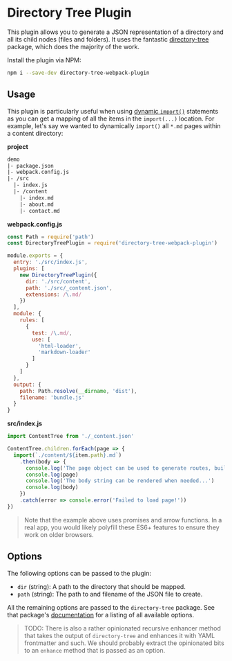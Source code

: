 # Directory Tree Plugin

This plugin allows you to generate a JSON representation of a directory and all
its child nodes (files and folders). It uses the fantastic [directory-tree][1]
package, which does the majority of the work.

Install the plugin via NPM:

``` bash
npm i --save-dev directory-tree-webpack-plugin
```


## Usage

This plugin is particularly useful when using [dynamic `import()`][2] statements
as you can get a mapping of all the items in the `import(...)` location. For example,
let's say we wanted to dynamically `import()` all `*.md` pages within a content 
directory:

__project__

``` diff
demo
|- package.json
|- webpack.config.js
|- /src
  |- index.js
  |- /content
    |- index.md
    |- about.md
    |- contact.md
```

__webpack.config.js__

``` js
const Path = require('path')
const DirectoryTreePlugin = require('directory-tree-webpack-plugin')

module.exports = {
  entry: './src/index.js',
  plugins: [
    new DirectoryTreePlugin({
      dir: './src/content',
      path: './src/_content.json',
      extensions: /\.md/
    })
  ],
  module: {
    rules: [
      {
        test: /\.md/,
        use: [
          'html-loader',
          'markdown-loader'
        ]
      }
    ]
  },
  output: {
    path: Path.resolve(__dirname, 'dist'),
    filename: 'bundle.js'
  }
}
```

__src/index.js__

``` js
import ContentTree from './_content.json'

ContentTree.children.forEach(page => {
  import(`./content/${item.path}.md`)
    .then(body => {
      console.log('The page object can be used to generate routes, build navigations, and more...')
      console.log(page)
      console.log('The body string can be rendered when needed...')
      console.log(body)
    })
    .catch(error => console.error('Failed to load page!'))
})
```

> Note that the example above uses promises and arrow functions. In a real app, you
> would likely polyfill these ES6+ features to ensure they work on older browsers.


## Options

The following options can be passed to the plugin:

- `dir` (string): A path to the directory that should be mapped.
- `path` (string): The path to and filename of the JSON file to create.

All the remaining options are passed to the `directory-tree` package. See that
package's [documentation][1] for a listing of all available options.

> TODO: There is also a rather opinionated recursive enhancer method that takes
> the output of `directory-tree` and enhances it with YAML frontmatter and such.
> We should probably extract the opinionated bits to an `enhance` method that is
> passed as an option.


[1]: https://github.com/mihneadb/node-directory-tree
[2]: https://webpack.js.org/api/module-methods/#import-